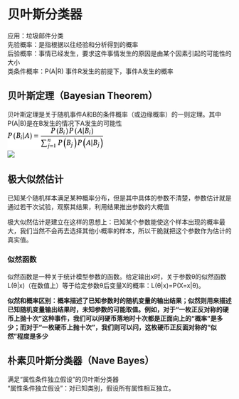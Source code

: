 # 贝叶斯分类器
应用：垃圾邮件分类  
先验概率：是指根据以往经验和分析得到的概率  
后验概率：事情已经发生，要求这件事情发生的原因是由某个因素引起的可能性的大小  
类条件概率：P(A|R)  事件R发生的前提下，事件A发生的概率  

## 贝叶斯定理（Bayesian Theorem）
贝叶斯定理是关于随机事件A和B的条件概率（或边缘概率）的一则定理。其中P(A|B)是在B发生的情况下A发生的可能性  
![贝叶斯定理](image/Bayesian_Theorem.jpg)  
![](https://i.imgur.com/7JcNurv.png)

## 极大似然估计
已知某个随机样本满足某种概率分布，但是其中具体的参数不清楚，参数估计就是通过若干次试验，观察其结果，利用结果推出参数的大概值  

极大似然估计是建立在这样的思想上：已知某个参数能使这个样本出现的概率最大，我们当然不会再去选择其他小概率的样本，所以干脆就把这个参数作为估计的真实值。  

### 似然函数
似然函数是一种关于统计模型参数的函数。给定输出x时，关于参数θ的似然函数L(θ|x)（在数值上）等于给定参数θ后变量X的概率：L(θ|x)=P(X=x|θ)。  

**似然和概率区别：概率描述了已知参数时的随机变量的输出结果；似然则用来描述已知随机变量输出结果时，未知参数的可能取值。例如，对于“一枚正反对称的硬币上抛十次”这种事件，我们可以问硬币落地时十次都是正面向上的“概率”是多少；而对于“一枚硬币上抛十次”，我们则可以问，这枚硬币正反面对称的“似然”程度是多少**  

## 朴素贝叶斯分类器（Nave Bayes）
满足“属性条件独立假设”的贝叶斯分类器  
“属性条件独立假设”：对已知类别，假设所有属性相互独立。  




